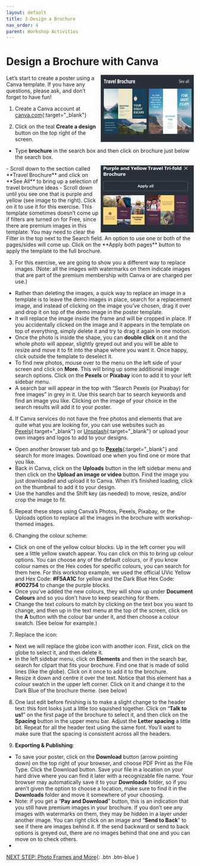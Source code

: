 ```yaml
---
layout: default
title: 3-Design a Brochure
nav_order: 4
parent: Workshop Activities
---
```

# Design a Brochure with Canva 
<img src="images//canva-brochure-01.png" style="float:right;width:250px;height:180px" alt="colour editing boxes."> 
Let’s start to create a poster using a Canva template. If you have any questions, please ask, and don’t forget to have fun!

1. Create a Canva account at [canva.com](https://www.canva.com/){:target="_blank"}

2. Click on the teal **Create a design** button on the top right of the screen.
  - Type **brochure** in the search box and then click on brochure just below the search box.
  <img src="images//canva-brochure-02.png" style="float:right;width:250px;height:180px" alt="colour editing boxes."> 
  - Scroll down to the section called **Travel Brochure** and click on **See All** to bring up a selection of travel brochure ideas
  - Scroll down until you see one that is purple and yellow (see image to the right). Click on it to use it for this exercise. This template sometimes doesn’t come up if filters are turned on for Free, since there are premium images in this template. You may need to clear the Filter in the top next to the Search field. An option to use one or both of the pages/sides will come up. Click on the **Apply both pages** button to apply the template to the full brochure. 

3. For this exercise, we are going to show you a different way to replace images. (Note: all the images with watermarks on them indicate images that are part of the premium membership with Canva or are charged per use.) 
  - Rather than deleting the images, a quick way to replace an image in a template is to leave the demo images in place, search for a replacement image, and instead of clicking on the image you’ve chosen, drag it over and drop it on top of the demo image in the poster template. 
  - It will replace the image inside the frame and will be cropped in place. If you accidentally clicked on the image and it appears in the template on top of everything, simply delete it and try to drag it again in one motion. 
  - Once the photo is inside the shape, you can **double click** on it and the whole photo will appear, slightly greyed out and you will be able to resize and move it to fit into the shape where you want it. Once happy, click outside the template to deselect it. 
  - To find new photos, mouse over to the menu on the left side of your screen and click on **More**. This will bring up some additional image search options. Click on the **Pexels** or **Pixabay** icon to add it to your left sidebar menu. 
  - A search bar will appear in the top with “Search Pexels (or Pixabay) for free images” in grey in it. Use this search bar to search keywords and find an image you like. Clicking on the image of your choice in the search results will add it to your poster. 

4. If Canva services do not have the free photos and elements that are quite what you are looking for, you can use websites such as [Pexels](https://www.pexels.com){:target="_blank"} or [Unsplash](https://unsplash.com){:target="_blank"} or upload your own images and logos to add to your designs. 
  - Open another browser tab and go to [**Pexels**](https://www.pexels.com/){:target="_blank"} and search for more images. Download one when you find one or more that you like. 
  - Back in Canva, click on the **Uploads** button in the left sidebar menu and then click on the **Upload an image or video** button. Find the image you just downloaded and upload it to Canva. When it’s finished loading, click on the thumbnail to add it to your design. 
  - Use the handles and the Shift key (as needed) to move, resize, and/or crop the image to fit.

5. Repeat these steps using Canva’s Photos, Pexels, Pixabay, or the Uploads option to replace all the images in the brochure with workshop-themed images.

6. Changing the colour scheme:
  - Click on one of the yellow colour blocks. Up in the left corner you will see a little yellow swatch appear. You can click on this to bring up colour options. You can choose any of the default colours, or if you know colour names or the Hex codes for specific colours, you can search for them here. For this workshop example, we used the official UVic Yellow and Hex Code: **#F5AA1C** for yellow and the Dark Blue Hex Code: **#002754** to change the purple blocks. 
  - Once you’ve added the new colours, they will show up under **Document Colours** and so you don’t have to keep searching for them.
  - Change the text colours to match by clicking on the text box you want to change, and then up in the text menu at the top of the screen, click on the **A** button with the colour bar under it, and then choose a colour swatch. (See below for example.)

7. Replace the icon:
  - Next we will replace the globe icon with  another icon. First, click on the globe to select it, and then delete it.
  - In the left sidebar menu, click on **Elements** and then in the search bar, search for clipart that fits your brochure. Find one that is made of solid lines (like the globe). Click on it once to add it to the brochure. 
  - Resize it down and centre it over the text. Notice that this element has a colour swatch in the upper left corner. Click on it and change it to the Dark Blue of the brochure theme. (see below)

8. One last edit before finishing is to make a slight change to the header text: this font looks just a little too squished together. Click on “**Talk to us!**” on the first page of the brochure to select it, and then click on the **Spacing** button in the upper menu bar. Adjust the **Letter spacing** a little bit. Repeat for all the header text using the same font. You’ll want to make sure that the spacing is consistent across all the headers. 

9. **Exporting & Publishing**:
  - To save your poster, click on the **Download** button (arrow pointing down) on the top right of your browser, and choose PDF Print as the File Type. Click the Download button. Save your file in a location on your hard drive where you can find it later with a recognizable file name. Your browser may automatically save it to your **Downloads** folder, so if you aren’t given the option to choose a location, make sure to find it in the **Downloads** folder and move it somewhere of your choosing.
  - Note: if you get a “**Pay and Download**” button, this is an indication that you still have premium images in your brochure. If you don’t see any images with watermarks on them, they may be hidden in a layer under another image. You can right click on an image and “**Send to Back**” to see if there are images behind it. If the send backward or send to back options is greyed out, there are no images behind that one and you can move on to check others.
  - 
[NEXT STEP: Photo Frames and More](canva-photo-frames.html){: .btn .btn-blue }
